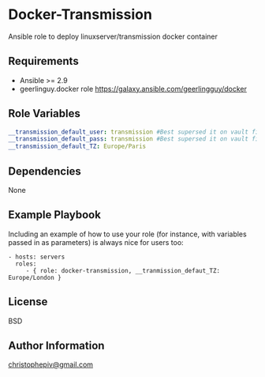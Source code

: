 Docker-Transmission
=========

Ansible role to deploy linuxserver/transmission docker container 

Requirements
------------

* Ansible >= 2.9
* geerlinguy.docker role <https://galaxy.ansible.com/geerlingguy/docker>

Role Variables
--------------

```yaml
__transmission_default_user: transmission #Best supersed it on vault file
__transmission_default_pass: transmission #Best supersed it on vault file
__transmission_default_TZ: Europe/Paris 
```

Dependencies
------------

None

Example Playbook
----------------

Including an example of how to use your role (for instance, with variables passed in as parameters) is always nice for users too:

    - hosts: servers
      roles:
         - { role: docker-transmission, __tranmission_defaut_TZ: Europe/London }

License
-------

BSD

Author Information
------------------

christophepiv@gmail.com

